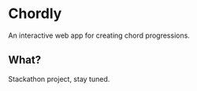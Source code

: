 # Chordly

An interactive web app for creating chord progressions.

## What?

Stackathon project, stay tuned.
